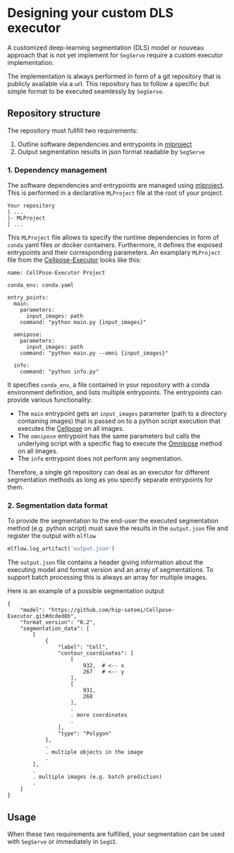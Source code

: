 # Designing your custom DLS executor

A customized deep-learning segmentation (DLS) model or nouveau approach that is not yet implement for `SegServe` require a custom executor implementation.

The implementation is always performed in form of a git repository that is publicly available via a url. This repository has to follow a specific but simple format to be executed seamlessly by `SegServe`.

## Repository structure

The repository must fullfill two requirements:

1. Outline software dependencies and entrypoints in [mlproject](https://www.mlflow.org/docs/latest/projects.html)
2. Output segmentation results in json format readable by `SegServe`



### 1. Dependency management
The software dependencies and entrypoints are managed using [mlproject](https://www.mlflow.org/docs/latest/projects.html). This is performed in a declarative `MLProject` file at the root of your project.

```
Your repository
| ...
|- MLProject
| ...
```

This `MLProject` file allows to specify the runtime dependencies in form of `conda` yaml files or docker containers. Furthermore, it defines the exposed entrypoints and their corresponding parameters. An examplary `MLProject` file from the [Cellpose-Executor](https://github.com/hip-satomi/Cellpose-Executor) looks like this:

```
name: CellPose-Executor Project

conda_env: conda.yaml

entry_points:
  main:
    parameters:
      input_images: path
    command: "python main.py {input_images}"

  omnipose:
    parameters:
      input_images: path
    command: "python main.py --omni {input_images}"

  info:
    command: "python info.py"
```

It specifies `conda_env`, a file contained in your repository with a conda environment definition, and lists multiple entrypoints. The entrypoints can provide various functionality:

 - The `main` entrypoint gets an `input_images` parameter (path to a directory containing images) that is passed on to a python script execution that executes the [Cellpose](https://www.nature.com/articles/s41592-020-01018-x) on all images.
 - The `omnipose` entrypoint has the same parameters but calls the underlying script with a specific flag to execute the [Omnipose](https://arxiv.org/abs/2103.10180) method on all images.
 - The `info` entrypoint does not perform any segmentation.

 Therefore, a single git repository can deal as an executor for different segmentation methods as long as you specify separate entrypoints for them.

 ### 2. Segmentation data format

 To provide the segmentation to the end-user the executed segmentation method (e.g. python script) must save the results in the `output.json` file and register the output with `mlflow`
 ```python
 mlflow.log_artifact('output.json')
 ```

The `output.json` file contains a header giving information about the executing model and format version and an array of segmentations. To support batch processing this is always an array for multiple images.

Here is an example of a possible segmentation output
```
{
    "model": "https://github.com/hip-satomi/Cellpose-Executor.git#dcded8b",
    "format_version": "0.2",
    "segmentation_data": [
        [
            {
                "label": "Cell",
                "contour_coordinates": [
                    [
                        932,  # <-- x
                        267   # <-- y
                    ],
                    [
                        931,
                        268
                    ],
                    .
                    . more coordinates
                    .
                ],
                "type": "Polygon"
            },
            .
            . multiple objects in the image
            .
        ],
        .
        . multiple images (e.g. batch prediction)
        .
    ]
}

```

## Usage

When these two requirements are fulfilled, your segmentation can be used with `SegServe` or immediately in `SegUI`.